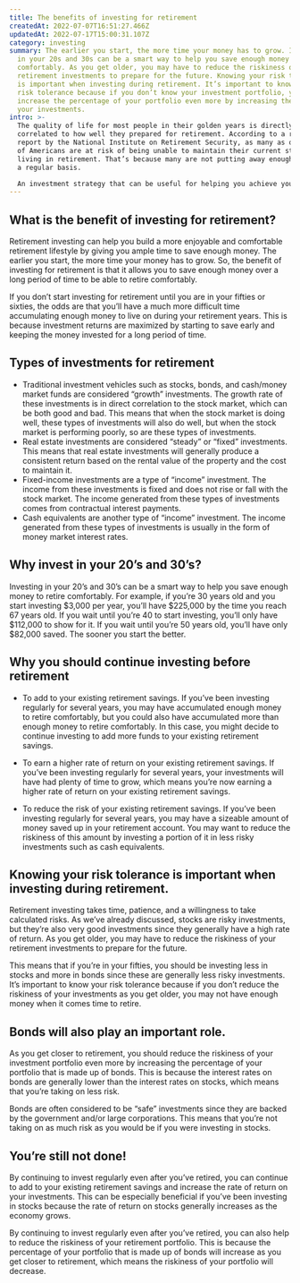 ```yaml
---
title: The benefits of investing for retirement
createdAt: 2022-07-07T16:51:27.466Z
updatedAt: 2022-07-17T15:00:31.107Z
category: investing
summary: The earlier you start, the more time your money has to grow. Investing
  in your 20s and 30s can be a smart way to help you save enough money to retire
  comfortably. As you get older, you may have to reduce the riskiness of your
  retirement investments to prepare for the future. Knowing your risk tolerance
  is important when investing during retirement. It’s important to know your own
  risk tolerance because if you don’t know your investment portfolio, you should
  increase the percentage of your portfolio even more by increasing the risk of
  your investments.
intro: >-
  The quality of life for most people in their golden years is directly
  correlated to how well they prepared for retirement. According to a recent
  report by the National Institute on Retirement Security, as many as one-third
  of Americans are at risk of being unable to maintain their current standard of
  living in retirement. That’s because many are not putting away enough money on
  a regular basis. 

  An investment strategy that can be useful for helping you achieve your retirement goals is known as "retirement investing." This type of investing is geared toward enabling you to retire sooner with a more comfortable and secure standard of living. If you’re not quite ready to retire but would like to have more financial security once you do, it’s probably time to begin planning for your post-work life. A good place to start is by familiarizing yourself with the many different types of retirement investing available. Understanding these various options along with their pros and cons will help you determine which one(s) might be right for you.
---
```


## What is the benefit of investing for retirement?

Retirement investing can help you build a more enjoyable and comfortable retirement lifestyle by giving you ample time to save enough money. The earlier you start, the more time your money has to grow. So, the benefit of investing for retirement is that it allows you to save enough money over a long period of time to be able to retire comfortably.

If you don’t start investing for retirement until you are in your fifties or sixties, the odds are that you’ll have a much more difficult time accumulating enough money to live on during your retirement years. This is because investment returns are maximized by starting to save early and keeping the money invested for a long period of time.

## Types of investments for retirement

- Traditional investment vehicles such as stocks, bonds, and cash/money market funds are considered “growth” investments. The growth rate of these investments is in direct correlation to the stock market, which can be both good and bad. This means that when the stock market is doing well, these types of investments will also do well, but when the stock market is performing poorly, so are these types of investments.
- Real estate investments are considered “steady” or “fixed” investments. This means that real estate investments will generally produce a consistent return based on the rental value of the property and the cost to maintain it.
- Fixed-income investments are a type of “income” investment. The income from these investments is fixed and does not rise or fall with the stock market. The income generated from these types of investments comes from contractual interest payments.
- Cash equivalents are another type of “income” investment. The income generated from these types of investments is usually in the form of money market interest rates.

## Why invest in your 20’s and 30’s?

Investing in your 20’s and 30’s can be a smart way to help you save enough money to retire comfortably. For example, if you’re 30 years old and you start investing $3,000 per year, you’ll have $225,000 by the time you reach 67 years old. If you wait until you’re 40 to start investing, you’ll only have $112,000 to show for it. If you wait until you’re 50 years old, you’ll have only $82,000 saved. The sooner you start the better.

## Why you should continue investing before retirement

- To add to your existing retirement savings. If you’ve been investing regularly for several years, you may have accumulated enough money to retire comfortably, but you could also have accumulated more than enough money to retire comfortably. In this case, you might decide to continue investing to add more funds to your existing retirement savings.

- To earn a higher rate of return on your existing retirement savings. If you’ve been investing regularly for several years, your investments will have had plenty of time to grow, which means you’re now earning a higher rate of return on your existing retirement savings.

- To reduce the risk of your existing retirement savings. If you’ve been investing regularly for several years, you may have a sizeable amount of money saved up in your retirement account. You may want to reduce the riskiness of this amount by investing a portion of it in less risky investments such as cash equivalents.

## Knowing your risk tolerance is important when investing during retirement.

Retirement investing takes time, patience, and a willingness to take calculated risks. As we’ve already discussed, stocks are risky investments, but they’re also very good investments since they generally have a high rate of return. As you get older, you may have to reduce the riskiness of your retirement investments to prepare for the future.

This means that if you’re in your fifties, you should be investing less in stocks and more in bonds since these are generally less risky investments. It’s important to know your risk tolerance because if you don’t reduce the riskiness of your investments as you get older, you may not have enough money when it comes time to retire.

## Bonds will also play an important role.

As you get closer to retirement, you should reduce the riskiness of your investment portfolio even more by increasing the percentage of your portfolio that is made up of bonds. This is because the interest rates on bonds are generally lower than the interest rates on stocks, which means that you’re taking on less risk.

Bonds are often considered to be “safe” investments since they are backed by the government and/or large corporations. This means that you’re not taking on as much risk as you would be if you were investing in stocks.

## You’re still not done!

By continuing to invest regularly even after you’ve retired, you can continue to add to your existing retirement savings and increase the rate of return on your investments. This can be especially beneficial if you’ve been investing in stocks because the rate of return on stocks generally increases as the economy grows.

By continuing to invest regularly even after you’ve retired, you can also help to reduce the riskiness of your retirement portfolio. This is because the percentage of your portfolio that is made up of bonds will increase as you get closer to retirement, which means the riskiness of your portfolio will decrease.
